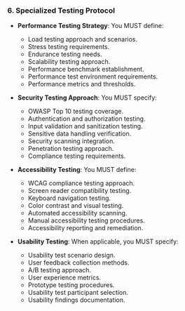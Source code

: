 ### 6. Specialized Testing Protocol
- **Performance Testing Strategy**: You MUST define:
  - Load testing approach and scenarios.
  - Stress testing requirements.
  - Endurance testing needs.
  - Scalability testing approach.
  - Performance benchmark establishment.
  - Performance test environment requirements.
  - Performance metrics and thresholds.

- **Security Testing Approach**: You MUST specify:
  - OWASP Top 10 testing coverage.
  - Authentication and authorization testing.
  - Input validation and sanitization testing.
  - Sensitive data handling verification.
  - Security scanning integration.
  - Penetration testing approach.
  - Compliance testing requirements.

- **Accessibility Testing**: You MUST define:
  - WCAG compliance testing approach.
  - Screen reader compatibility testing.
  - Keyboard navigation testing.
  - Color contrast and visual testing.
  - Automated accessibility scanning.
  - Manual accessibility testing procedures.
  - Accessibility reporting and remediation.

- **Usability Testing**: When applicable, you MUST specify:
  - Usability test scenario design.
  - User feedback collection methods.
  - A/B testing approach.
  - User experience metrics.
  - Prototype testing procedures.
  - Usability test participant selection.
  - Usability findings documentation.